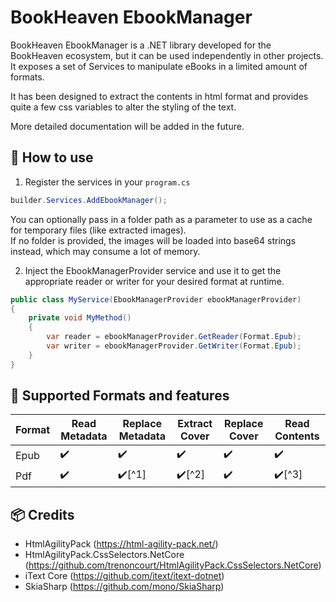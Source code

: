 # BookHeaven EbookManager
BookHeaven EbookManager is a .NET library developed for the BookHeaven ecosystem, but it can be used independently in other projects.<br/>
It exposes a set of Services to manipulate eBooks in a limited amount of formats.

It has been designed to extract the contents in html format and provides quite a few css variables to alter the styling of the text.<br/>

More detailed documentation will be added in the future.

## :rocket: How to use
1. Register the services in your <code>program.cs</code>
```csharp
builder.Services.AddEbookManager();
```
You can optionally pass in a folder path as a parameter to use as a cache for temporary files (like extracted images).<br/>
If no folder is provided, the images will be loaded into base64 strings instead, which may consume a lot of memory.

2. Inject the EbookManagerProvider service and use it to get the appropriate reader or writer for your desired format at runtime.
```csharp
public class MyService(EbookManagerProvider ebookManagerProvider)
{
    private void MyMethod() 
    {
        var reader = ebookManagerProvider.GetReader(Format.Epub);
        var writer = ebookManagerProvider.GetWriter(Format.Epub);
    }
}
```

## :book: Supported Formats and features

<table>
    <thead>
        <tr>
            <th>Format</th>
            <th>Read Metadata</th>
            <th>Replace Metadata</th>
            <th>Extract Cover</th>
            <th>Replace Cover</th>
            <th>Read Contents</th>
        </tr>
    </thead>
    <tbody>
        <tr>
            <td>Epub</td>
            <td>✔️</td>
            <td>✔️</td>
            <td>✔️</td>
            <td>✔️</td>
            <td>✔️</td>
        </tr>
        <tr>
            <td>Pdf</td>
            <td>✔️</td>
            <td>✔️[^1]</td>
            <td>✔️[^2]</td>
            <td>✔️</td>
            <td>✔️[^3]</td>
        </tr>
    </tbody>
</table>

[^1]: Metadata in PDF files is limited to title and author, and most of the time they are empty.
[^2]: The cover is extracted from the first image of the first page of the PDF, so it will fail if there isn't any images there.
[^3]: Text extraction is very basic and may not work properly with complex layouts. It works best with image based PDFs like comics and mangas.

## :package: Credits
- HtmlAgilityPack (https://html-agility-pack.net/)
- HtmlAgilityPack.CssSelectors.NetCore (https://github.com/trenoncourt/HtmlAgilityPack.CssSelectors.NetCore)
- iText Core (https://github.com/itext/itext-dotnet)
- SkiaSharp (https://github.com/mono/SkiaSharp)